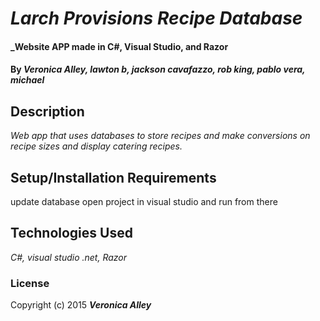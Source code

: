 # _Larch Provisions Recipe Database_

#### _Website APP made in C#, Visual Studio, and Razor

#### By _**Veronica Alley, lawton b, jackson cavafazzo, rob king, pablo vera, michael**_

## Description

_Web app that uses databases to store recipes and make conversions on recipe sizes and display catering recipes._

## Setup/Installation Requirements

update database
open project in visual studio and run from there

## Technologies Used

_C#, visual studio .net, Razor_

### License

Copyright (c) 2015 **_Veronica Alley_**
